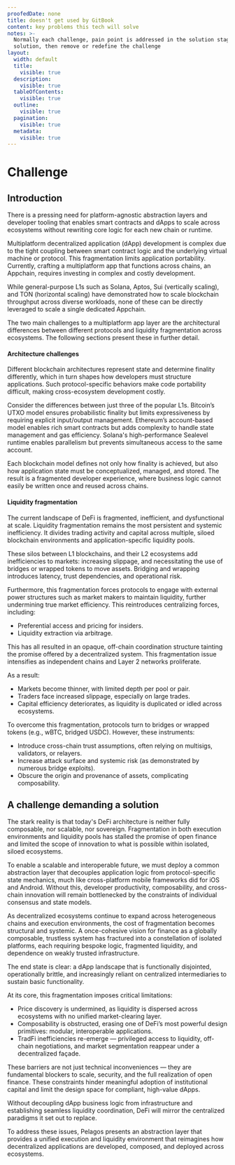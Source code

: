```yaml
---
proofedDate: none
title: doesn't get used by GitBook
content: key problems this tech will solve
notes: >-
  Normally each challenge, pain point is addressed in the solution stage IF not
  solution, then remove or redefine the challenge
layout:
  width: default
  title:
    visible: true
  description:
    visible: true
  tableOfContents:
    visible: true
  outline:
    visible: true
  pagination:
    visible: true
  metadata:
    visible: true
---
```


# Challenge

## Introduction

There is a pressing need for platform-agnostic abstraction layers and developer tooling that enables smart contracts and dApps to scale across ecosystems without rewriting core logic for each new chain or runtime.

Multiplatform decentralized application (dApp) development is complex due to the tight coupling between smart contract logic and the underlying virtual machine or protocol. This fragmentation limits application portability. Currently, crafting a multiplatform app that functions across chains, an Appchain, requires investing in complex and costly development.

While general-purpose L1s such as Solana, Aptos, Sui (vertically scaling), and TON (horizontal scaling) have demonstrated how to scale blockchain throughput across diverse workloads, none of these can be directly leveraged to scale a single dedicated Appchain. 

The two main challenges to a multiplatform app layer are the architectural differences between different protocols and liquidity fragmentation across ecosystems. The following sections present these in further detail.

#### Architecture challenges

Different blockchain architectures represent state and determine finality differently, which in turn shapes how developers must structure applications. Such protocol-specific behaviors make code portability difficult, making cross-ecosystem development costly.

Consider the differences between just three of the popular L1s. Bitcoin’s UTXO model ensures probabilistic finality but limits expressiveness by requiring explicit input/output management. Ethereum’s account-based model enables rich smart contracts but adds complexity to handle state management and gas efficiency. Solana's high-performance Sealevel runtime enables parallelism but prevents simultaneous access to the same account.

Each blockchain model defines not only how finality is achieved, but also how application state must be conceptualized, managed, and stored. The result is a fragmented developer experience, where business logic cannot easily be written once and reused across chains.

#### Liquidity fragmentation

The current landscape of DeFi is fragmented, inefficient, and dysfunctional at scale. Liquidity fragmentation remains the most persistent and systemic inefficiency. It divides trading activity and capital across multiple, siloed blockchain environments and application-specific liquidity pools.

These silos between L1 blockchains, and their L2 ecosystems add inefficiencies to markets: increasing slippage, and necessitating the use of bridges or wrapped tokens to move assets. Bridging and wrapping introduces latency, trust dependencies, and operational risk.

Furthermore, this fragmentation forces protocols to engage with external power structures such as market makers to maintain liquidity, further undermining true market efficiency. This reintroduces centralizing forces, including:

* Preferential access and pricing for insiders.
* Liquidity extraction via arbitrage.

This has all resulted in an opaque, off-chain coordination structure tainting the promise offered by a decentralized system. This fragmentation issue intensifies as independent chains and Layer 2 networks proliferate.

As a result:

* Markets become thinner, with limited depth per pool or pair.
* Traders face increased slippage, especially on large trades.
* Capital efficiency deteriorates, as liquidity is duplicated or idled across ecosystems.

To overcome this fragmentation, protocols turn to bridges or wrapped tokens (e.g., wBTC, bridged USDC). However, these instruments:

* Introduce cross-chain trust assumptions, often relying on multisigs, validators, or relayers.
* Increase attack surface and systemic risk (as demonstrated by numerous bridge exploits).
* Obscure the origin and provenance of assets, complicating composability.

## A challenge demanding a solution

The stark reality is that today's DeFi architecture is neither fully composable, nor scalable, nor sovereign. Fragmentation in both execution environments and liquidity pools has stalled the promise of open finance and limited the scope of innovation to what is possible within isolated, siloed ecosystems.

To enable a scalable and interoperable future, we must deploy a common abstraction layer that decouples application logic from protocol-specific state mechanics, much like cross-platform mobile frameworks did for iOS and Android. Without this, developer productivity, composability, and cross-chain innovation will remain bottlenecked by the constraints of individual consensus and state models.

As decentralized ecosystems continue to expand across heterogeneous chains and execution environments, the cost of fragmentation becomes structural and systemic. A once-cohesive vision for finance as a globally composable, trustless system has fractured into a constellation of isolated platforms, each requiring bespoke logic, fragmented liquidity, and dependence on weakly trusted infrastructure.

The end state is clear: a dApp landscape that is functionally disjointed, operationally brittle, and increasingly reliant on centralized intermediaries to sustain basic functionality.

At its core, this fragmentation imposes critical limitations:

* Price discovery is undermined, as liquidity is dispersed across ecosystems with no unified market-clearing layer.
* Composability is obstructed, erasing one of DeFi’s most powerful design primitives: modular, interoperable applications.
* TradFi inefficiencies re-emerge — privileged access to liquidity, off-chain negotiations, and market segmentation reappear under a decentralized façade.

These barriers are not just technical inconveniences &mdash; they are fundamental blockers to scale, security, and the full realization of open finance. These constraints hinder meaningful adoption of institutional capital and limit the design space for compliant, high-value dApps.

Without decoupling dApp business logic from infrastructure and establishing seamless liquidity coordination, DeFi will mirror the centralized paradigms it set out to replace.

To address these issues, Pelagos presents an abstraction layer that provides a unified execution and liquidity environment that reimagines how decentralized applications are developed, composed, and deployed across ecosystems.
